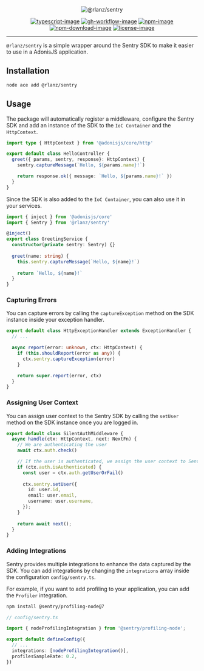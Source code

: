 <div align="center">
  <img src="https://github.com/RomainLanz/sentry/assets/2793951/229f22b4-6340-482d-8244-9dce18ca395f" alt="@rlanz/sentry">
</div>

<div align="center">

[![typescript-image]][typescript-url]
[![gh-workflow-image]][gh-workflow-url]
[![npm-image]][npm-url]
[![npm-download-image]][npm-download-url]
[![license-image]][license-url]

</div>

<hr />

`@rlanz/sentry` is a simple wrapper around the Sentry SDK to make it easier to use in a AdonisJS application.

## Installation

```sh
node ace add @rlanz/sentry
```

## Usage

The package will automatically register a middleware, configure the Sentry SDK and add an instance of the SDK to the `IoC Container` and the `HttpContext`.

```ts
import type { HttpContext } from '@adonisjs/core/http'

export default class HelloController {
  greet({ params, sentry, response}: HttpContext) {
    sentry.captureMessage(`Hello, ${params.name}!`)

    return response.ok({ message: `Hello, ${params.name}!` })
  }
}
```

Since the SDK is also added to the `IoC Container`, you can also use it in your services.

```ts
import { inject } from '@adonisjs/core'
import { Sentry } from '@rlanz/sentry'

@inject()
export class GreetingService {
  constructor(private sentry: Sentry) {}
  
  greet(name: string) {
    this.sentry.captureMessage(`Hello, ${name}!`)
    
    return `Hello, ${name}!`
  }
}
```

### Capturing Errors

You can capture errors by calling the `captureException` method on the SDK instance inside your exception handler.

```ts
export default class HttpExceptionHandler extends ExceptionHandler {
  // ...

  async report(error: unknown, ctx: HttpContext) {
    if (this.shouldReport(error as any)) {
      ctx.sentry.captureException(error)
    }

    return super.report(error, ctx)
  }
}
```

### Assigning User Context

You can assign user context to the Sentry SDK by calling the `setUser` method on the SDK instance once you are logged in.

```ts
export default class SilentAuthMiddleware {
  async handle(ctx: HttpContext, next: NextFn) {
    // We are authenticating the user
    await ctx.auth.check()

    // If the user is authenticated, we assign the user context to Sentry
    if (ctx.auth.isAuthenticated) {
      const user = ctx.auth.getUserOrFail()
      
      ctx.sentry.setUser({
        id: user.id, 
        email: user.email, 
        username: user.username,
      });
    }
    
    return await next();
  }
}
```

### Adding Integrations

Sentry provides multiple integrations to enhance the data captured by the SDK. You can add integrations by changing the `integrations` array inside the configuration `config/sentry.ts`.

For example, if you want to add profiling to your application, you can add the `Profiler` integration.

```sh
npm install @sentry/profiling-node@7
```

```ts
// config/sentry.ts

import { nodeProfilingIntegration } from '@sentry/profiling-node';

export default defineConfig({
  // ...
  integrations: [nodeProfilingIntegration()],
  profilesSampleRate: 0.2,
})
```

[gh-workflow-image]: https://img.shields.io/github/actions/workflow/status/rlanz/sentry/checks.yml?branch=main&style=for-the-badge
[gh-workflow-url]: https://github.com/rlanz/sentry/actions/workflows/checks.yml
[npm-image]: https://img.shields.io/npm/v/@rlanz/sentry.svg?style=for-the-badge&logo=npm
[npm-url]: https://www.npmjs.com/package/@rlanz/sentry
[npm-download-image]: https://img.shields.io/npm/dm/@rlanz/sentry?style=for-the-badge
[npm-download-url]: https://www.npmjs.com/package/@rlanz/sentry
[typescript-image]: https://img.shields.io/badge/Typescript-294E80.svg?style=for-the-badge&logo=typescript
[typescript-url]: https://www.typescriptlang.org
[license-image]: https://img.shields.io/npm/l/@rlanz/sentry?color=blueviolet&style=for-the-badge
[license-url]: LICENSE.md
